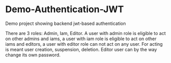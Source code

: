 # Demo-Authentication-JWT
Demo project showing backend jwt-based authentication

There are 3 roles: Admin, Iam, Editor.
A user with admin role is eligible to act on other admins and iams, a user with
iam role is eligible to act on other iams and editors, a user with editor role can not 
act on any user. 
For acting is meant user creation, suspension, deletion.
Editor user can by the way change its own password. 